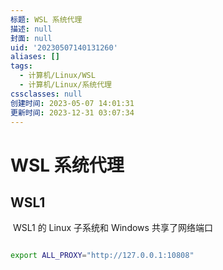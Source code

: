 ```yaml
---
标题: WSL 系统代理
描述: null
封面: null
uid: '20230507140131260'
aliases: []
tags:
  - 计算机/Linux/WSL
  - 计算机/Linux/系统代理
cssclasses: null
创建时间: 2023-05-07 14:01:31
更新时间: 2023-12-31 03:07:34
---
```


# WSL 系统代理

## WSL1

 WSL1 的 Linux 子系统和 Windows 共享了网络端口

```sh

export ALL_PROXY="http://127.0.0.1:10808"

```
